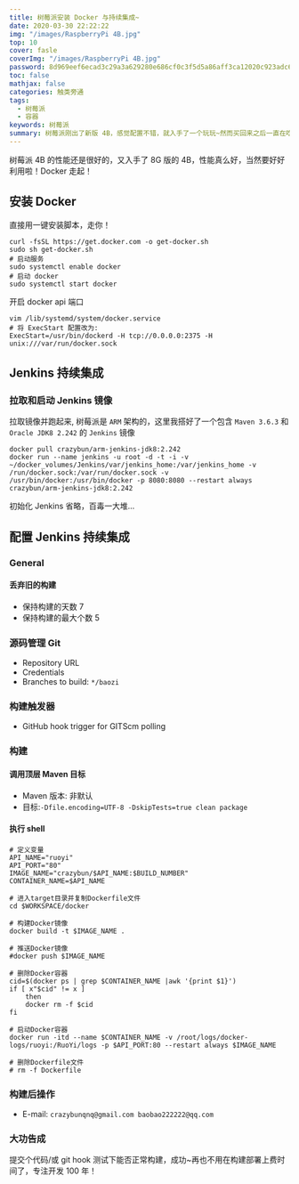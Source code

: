 ```yaml
---
title: 树莓派安装 Docker 与持续集成~
date: 2020-03-30 22:22:22
img: "/images/RaspberryPi 4B.jpg"
top: 10
cover: fasle
coverImg: "/images/RaspberryPi 4B.jpg"
password: 8d969eef6ecad3c29a3a629280e686cf0c3f5d5a86aff3ca12020c923adc6c92
toc: false
mathjax: false
categories: 触类旁通
tags:
  - 树莓派
  - 容器
keywords: 树莓派
summary: 树莓派刚出了新版 4B，感觉配置不错，就入手了一个玩玩~然而买回来之后一直在吃灰...赶紧拿出来耍耍~
---
```


树莓派 4B 的性能还是很好的，又入手了 8G 版的 4B，性能真么好，当然要好好利用啦！Docker 走起！

<!--more-->

## 安装 Docker

直接用一键安装脚本，走你！

```shell
curl -fsSL https://get.docker.com -o get-docker.sh
sudo sh get-docker.sh
# 启动服务
sudo systemctl enable docker
# 启动 docker
sudo systemctl start docker
```

开启 docker api 端口

```shell
vim /lib/systemd/system/docker.service
# 将 ExecStart 配置改为:
ExecStart=/usr/bin/dockerd -H tcp://0.0.0.0:2375 -H unix:///var/run/docker.sock
```

## Jenkins 持续集成

### 拉取和启动 Jenkins 镜像

拉取镜像并跑起来, 树莓派是 `ARM` 架构的，这里我搭好了一个包含 `Maven 3.6.3` 和 `Oracle JDK8 2.242` 的 `Jenkins` 镜像

```shell
docker pull crazybun/arm-jenkins-jdk8:2.242
docker run --name jenkins -u root -d -t -i -v ~/docker_volumes/Jenkins/var/jenkins_home:/var/jenkins_home -v /run/docker.sock:/var/run/docker.sock -v /usr/bin/docker:/usr/bin/docker -p 8080:8080 --restart always crazybun/arm-jenkins-jdk8:2.242
```

初始化 Jenkins 省略，百毒一大堆...

## 配置 Jenkins 持续集成

### General

#### 丢弃旧的构建

- 保持构建的天数 7
- 保持构建的最大个数 5

### 源码管理 Git

- Repository URL
- Credentials
- Branches to build: `*/baozi`

### 构建触发器

- GitHub hook trigger for GITScm polling

### 构建

#### 调用顶层 Maven 目标

- Maven 版本: 非默认
- 目标:`-Dfile.encoding=UTF-8 -DskipTests=true clean package`

#### 执行 shell

```shell
# 定义变量
API_NAME="ruoyi"
API_PORT="80"
IMAGE_NAME="crazybun/$API_NAME:$BUILD_NUMBER"
CONTAINER_NAME=$API_NAME

# 进入target目录并复制Dockerfile文件
cd $WORKSPACE/docker

# 构建Docker镜像
docker build -t $IMAGE_NAME .

# 推送Docker镜像
#docker push $IMAGE_NAME

# 删除Docker容器
cid=$(docker ps | grep $CONTAINER_NAME |awk '{print $1}')
if [ x"$cid" != x ]
    then
    docker rm -f $cid
fi

# 启动Docker容器
docker run -itd --name $CONTAINER_NAME -v /root/logs/docker-logs/ruoyi:/RuoYi/logs -p $API_PORT:80 --restart always $IMAGE_NAME

# 删除Dockerfile文件
# rm -f Dockerfile
```

### 构建后操作

- E-mail: `crazybunqnq@gmail.com baobao222222@qq.com` 

### 大功告成

提交个代码/或 git hook 测试下能否正常构建，成功~再也不用在构建部署上费时间了，专注开发 100 年！